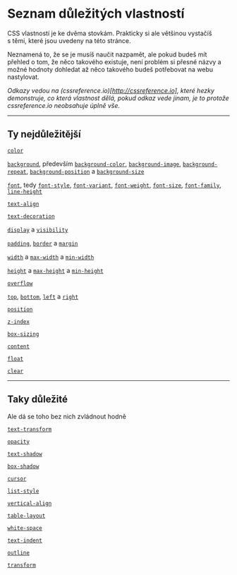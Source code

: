# Seznam důležitých vlastností

CSS vlastností je ke dvěma stovkám. Prakticky si ale většinou vystačíš s&nbsp;těmi, které jsou uvedeny na této stránce.

Neznamená to, že se je musíš naučit nazpamět, ale pokud budeš mít přehled o tom, že něco takového existuje, není problém si přesné názvy a možné hodnoty dohledat až něco takového budeš potřebovat na webu nastylovat.

_Odkazy vedou na (cssreference.io)[http://cssreference.io], které hezky demonstruje, co která vlastnost dělá, pokud odkaz vede jinam, je to protože cssreference.io neobsahuje úplně vše._

----

## Ty nejdůležitější

[`color`](http://cssreference.io/property/color/)

[`background`](http://cssreference.io/property/background/), 
především
[`background-color`](http://cssreference.io/property/background-color),
[`background-image`](http://cssreference.io/property/background-image),
[`background-repeat`](http://cssreference.io/property/background-repeat),
[`background-position`](http://cssreference.io/property/background-position)
a [`background-size`](http://cssreference.io/property/background-size) 

[`font`](http://cssreference.io/property/font/), tedy 
[`font-style`](http://cssreference.io/property/font-style), 
[`font-variant`](http://cssreference.io/property/font-variant), 
[`font-weight`](http://cssreference.io/property/font-weight),
[`font-size`](http://cssreference.io/property/font-size),
[`font-family`](http://cssreference.io/property/font-family),
[`line-height`](http://cssreference.io/property/line-height/)

[`text-align`](http://cssreference.io/property/text-align/)

[`text-decoration`](http://cssreference.io/property/text-decoration/)

[`display`](http://cssreference.io/property/display/) 
a [`visibility`](https://devdocs.io/css/visibility)

[`padding`](http://cssreference.io/property/padding/), 
[`border`](http://cssreference.io/property/border/)
a [`margin`](http://cssreference.io/property/margin/)

[`width`](http://cssreference.io/property/width/) 
a [`max-width`](http://cssreference.io/property/max-width/) 
a [`min-width`](http://cssreference.io/property/min-width/)

[`height`](http://cssreference.io/property/height/) 
a [`max-height`](http://cssreference.io/property/max-height/) 
a [`min-height`](http://cssreference.io/property/min-height/)

[`overflow`](http://cssreference.io/property/overflow/)

[`top`](http://cssreference.io/property/top/), 
[`bottom`](http://cssreference.io/property/bottom/), 
[`left`](http://cssreference.io/property/left/) 
a [`right`](http://cssreference.io/property/right/)

[`position`](http://cssreference.io/property/position/)

[`z-index`](http://cssreference.io/property/z-index/)

[`box-sizing`](http://cssreference.io/property/box-sizing/)

[`content`](http://cssreference.io/property/content/)

[`float`](http://cssreference.io/property/float/)

[`clear`](http://cssreference.io/property/clear/)


----

## Taky důležité

Ale dá se toho bez nich zvládnout hodně
 
[`text-transform`](http://cssreference.io/property/text-transform/)

[`opacity`](http://cssreference.io/property/opacity/)

[`text-shadow`](http://cssreference.io/property/text-shadow/)

[`box-shadow`](http://cssreference.io/property/box-shadow/)

[`cursor`](http://cssreference.io/property/cursor/)

[`list-style`](http://cssreference.io/property/list-style/)

[`vertical-align`](https://devdocs.io/css/vertical-align)

[`table-layout`](https://devdocs.io/css/table-layout/)

[`white-space`](http://cssreference.io/property/white-space/)

[`text-indent`](http://cssreference.io/property/text-indent/)

[`outline`](http://cssreference.io/property/outline/)

[`transform`](http://cssreference.io/property/transform/)

